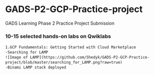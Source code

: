 # GADS-P2-GCP-Practice-project
GADS Learning Phase 2 Practice Project Submission

### 10-15 selected hands-on labs on Qwiklabs

    1.GCP Fundamentals: Getting Started with Cloud Marketplace
    -Searching for LAMP
    ![Image of LAMP](https://github.com/Shedyk/GADS-P2-GCP-Practice-project/blob/master/searching_for_LAMP.png?raw=true)
    -Binami LAMP stack deployed
